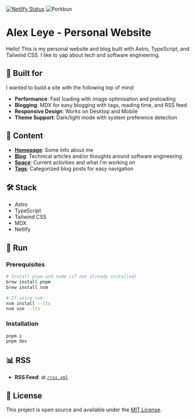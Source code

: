 [![Netlify Status](https://api.netlify.com/api/v1/badges/b7f10623-c39b-49ea-a0d0-e8538a488820/deploy-status)](https://app.netlify.com/api/v1/badges/b7f10623-c39b-49ea-a0d0-e8538a488820/deploy-status)
![Porkbun](https://img.shields.io/badge/Porkbun-Hosting-orange)


# Alex Leye - Personal Website

Hello! This is my personal website and blog built with Astro, TypeScript, and Tailwind CSS. I like to yap about tech and software engineering.

## 🚀 Built for
I wanted to build a site with the following top of mind:
- **Performance**: Fast loading with image optimisation and preloading
- **Blogging**: MDX for easy blogging with tags, reading time, and RSS feed
- **Responsive Design**: Works on Desktop and Mobile
- **Theme Support**: Dark/light mode with system preference detection


## 📝 Content

- **[Homepage](https://www.alexleye.com)**: Some info about me
- **[Blog](https://www.alexleye.com/blog)**: Technical articles and/or thoughts around software engineering
- **[Space](https://www.alexleye.com/space)**: Current activities and what I'm working on
- **[Tags](https://www.alexleye.com/tags)**: Categorized blog posts for easy navigation

## 🛠️ Stack

- Astro
- TypeScript
- Tailwind CSS
- MDX
- Netlify

## 🚀 Run

### Prerequisites

```bash
# Install pnpm and node (if not already installed)
brew install pnpm
brew install nvm

# If using nvm
nvm install --lts
nvm use --lts
```

### Installation

```bash
pnpm i
pnpm dev
```

## 📊 RSS

- **RSS Feed**:  at [`/rss.xml`](https://www.alexleye.com/rss.xml)


## 📄 License

This project is open source and available under the [MIT License](LICENSE).